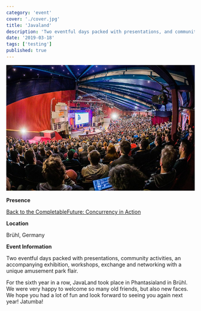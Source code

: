 ```yaml
---
category: 'event'
cover: './cover.jpg'
title: 'Javaland'
description: 'Two eventful days packed with presentations, and community activities.'
date: '2019-03-18'
tags: ['testing']
published: true
---
```

![cover](./cover.jpg)

**Presence**

[Back to the CompletableFuture: Concurrency in Action]()

**Location**

Brühl, Germany

**Event Information**

Two eventful days packed with presentations, community activities, an accompanying exhibition, workshops, exchange and networking with a unique amusement park flair.

For the sixth year in a row, JavaLand took place in Phantasialand in Brühl. We were very happy to welcome so many old friends, but also new faces. We hope you had a lot of fun and look forward to seeing you again next year! Jatumba!
